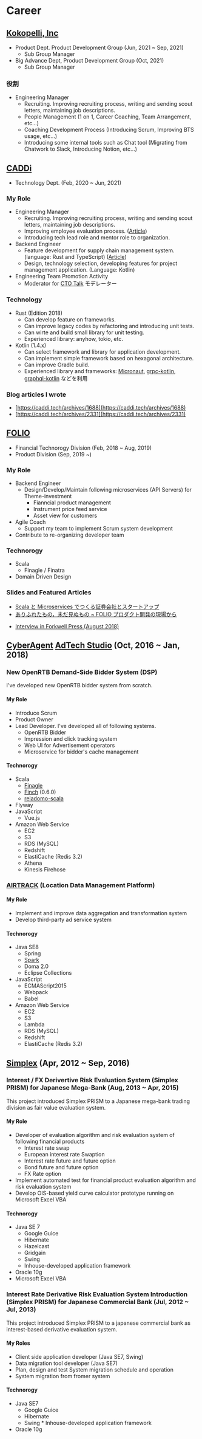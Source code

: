 # Career

## [Kokopelli, Inc](https://kokopelli-inc.com/)
* Product Dept. Product Development Group (Jun, 2021 ~ Sep, 2021)
  * Sub Group Manager
* Big Advance Dept, Product Development Group (Oct, 2021)
  * Sub Group Manager

### 役割
* Engineering Manager
  * Recruiting. Improving recruiting process, writing and sending scout letters, maintaining job descriptions.
  * People Management (1 on 1, Career Coaching, Team Arrangement, etc...)
  * Coaching Development Process (Introducing Scrum, Improving BTS usage, etc...)
  * Introducing some internal tools such as Chat tool (Migrating from Chatwork to Slack, Introducing Notion, etc...)

## [CADDi](https://corp.caddi.jp/)
* Technology Dept. (Feb, 2020 ~ Jun, 2021)

### My Role
* Engineering Manager
  * Recruiting. Improving recruiting process, writing and sending scout letters, maintaining job descriptions.
  * Improving employee evaluation process. ([Article](https://caddi.tech/archives/1544))
  * Introducing tech lead role and mentor role to organization.
* Backend Engineer
  * Feature development for supply chain management system. (language: Rust and TypeScript) ([Article](https://caddi.tech/archives/1042))
  * Design, technology selection, developing features for project management application. (Language: Kotlin)
* Engineering Team Promotion Activity
  * Moderator for [CTO Talk](https://www.youtube.com/playlist?list=PLPOzbQhOniJPpVohFJUqRLHW2zZDcKdjW) モデレーター

### Technology
* Rust (Edition 2018)
  * Can develop feature on frameworks.
  * Can improve legacy codes by refactoring and introducing unit tests.
  * Can wirte and build small library for unit testing.
  * Experienced library: anyhow, tokio, etc.
* Kotlin (1.4.x)
  * Can select framework and library for application development.
  * Can implement simple framework based on hexagonal architecture.
  * Can improve Gradle build.
  * Experienced library and frameworks: [Micronaut](https://micronaut.io/), [grpc-kotlin](https://github.com/grpc/grpc-kotlin), [graphql-kotlin](https://github.com/ExpediaGroup/graphql-kotlin) などを利用

### Blog articles I wrote
- [https://caddi.tech/archives/1688](https://caddi.tech/archives/1688)
- [https://caddi.tech/archives/2331](https://caddi.tech/archives/2331)

## [FOLIO](https://corp.folio-sec.com) 
* Financial Technorogy Division (Feb, 2018 ~ Aug, 2019)
* Product Division (Sep, 2019 ~)

### My Role
* Backend Engineer
  * Design/Develop/Maintain following microservices (API Servers) for Theme-investment
    * Fianncial product management
    * Instrument price feed service
    * Asset view for customers
* Agile Coach
  * Support my team to implement Scrum system development
* Contribute to re-organizing developer team

### Technorogy
* Scala
  * Finagle / Finatra
* Domain Driven Design

### Slides and Featured Articles
* [Scala と Microservices でつくる証券会社とスタートアップ](https://speakerdeck.com/mura_mi/folio-in-jjug-ccc-2018-fall)
* [ありふれたもの，未だ見ぬもの ~ FOLIO プロダクト開発の現場から](https://speakerdeck.com/mura_mi/arihuretamofalse-wei-dajian-numofalse-folio-purodakutokai-fa-falsexian-chang-kara)
- [Interview in Forkwell Press (August 2018)](https://pr.forkwell.com/2018-08-17-090000/)

## [CyberAgent](https://www.cyberagent.co.jp/) [AdTech Studio](https://adtech.cyberagent.io/) (Oct, 2016 ~ Jan, 2018)

### New OpenRTB Demand-Side Bidder System (DSP)
I've developed new OpenRTB bidder system from scratch. 

#### My Role
* Introduce Scrum
* Product Owner
* Lead Developer. I've developed all of following systems.
  * OpenRTB Bidder
  * Impression and click tracking system
  * Web UI for Advertisement operators
  * Microservice for bidder's cache management

#### Technorogy
* Scala
  * [Finagle](http://twitter.github.io/finagle/)
  * [Finch](https://github.com/finagle/finch) (0.6.0)
  * [reladomo-scala](https://github.com/folio-sec/reladomo-scala)
* Flyway
* JavaScript
  * Vue.js
* Amazon Web Service
  * EC2
  * S3
  * RDS (MySQL)
  * Redshift
  * ElastiCache (Redis 3.2)
  * Athena
  * Kinesis Firehose

### [AIRTRACK](https://www.airtrack.jp/) (Location Data Management Platform)

#### My Role
* Implement and improve data aggregation and transformation system
* Develop third-party ad service system

#### Technorogy
* Java SE8
  * Spring
  * [Spark](sparkjava.com)
  * Doma 2.0
  * Eclipse Collections
* JavaScript
  * ECMAScript2015
  * Webpack
  * Babel
* Amazon Web Service
  * EC2
  * S3
  * Lambda
  * RDS (MySQL)
  * Redshift
  * ElastiCache (Redis 3.2)

## [Simplex](http://www.simplex.ne.jp) (Apr, 2012 ~ Sep, 2016)

### Interest / FX Derivertive Risk Evaluation System (Simplex PRISM) for Japanese Mega-Bank (Aug, 2013 ~ Apr, 2015)
This project introduced Simplex PRISM to a Japanese mega-bank trading division as fair value evaluation system.

#### My Role
* Developer of evaluation algorithm and risk evaluation system of following financial products
  * Interest rate swap
  * European interest rate Swaption
  * Interest rate future and future option
  * Bond future and future option
  * FX Rate option
* Implement automated test for financial product evaluation algorithm and risk evaluation system
* Develop OIS-based yield curve calculator prototype running on Microsoft Excel VBA

#### Technorogy
* Java SE 7
  * Google Guice
  * Hibernate
  * Hazelcast
  * Gridgain
  * Swing
  * Inhouse-developed application framework
* Oracle 10g
* Microsoft Excel VBA

### Interest Rate Derivative Risk Evaluation System Introduction (Simplex PRISM) for Japanese Commercial Bank (Jul, 2012 ~ Jul, 2013)
This project introduced Simplex PRISM to a japanese commercial bank as interest-based derivative evaluation system.

#### My Roles
* Client side application developer (Java SE7, Swing)
* Data migration tool developer (Java SE7)
* Plan, design and test System migration schedule and operation
* System migration from fromer system

#### Technorogy
* Java SE7
  * Google Guice
  * Hibernate
  * Swing * Inhouse-developed application framework
* Oracle 10g

